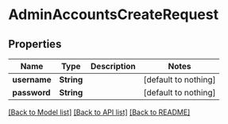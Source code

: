 # AdminAccountsCreateRequest


## Properties
Name | Type | Description | Notes
------------ | ------------- | ------------- | -------------
**username** | **String** |  | [default to nothing]
**password** | **String** |  | [default to nothing]


[[Back to Model list]](../README.md#models) [[Back to API list]](../README.md#api-endpoints) [[Back to README]](../README.md)


